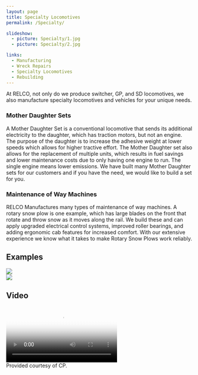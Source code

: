 ```yaml
---
layout: page
title: Specialty Locomotives
permalink: /Specialty/

slideshow:
  - picture: Specialty/1.jpg
  - picture: Specialty/2.jpg

links:
  - Manufacturing
  - Wreck Repairs
  - Specialty Locomotives
  - Rebuilding
---
```

At RELCO, not only do we produce switcher, GP, and SD locomotives, we also manufacture specialty locomotives and vehicles for your unique needs.

### Mother Daughter Sets
A Mother Daughter Set is a conventional locomotive that sends its additional electricity to the daughter, which has traction motors, but not an engine. The purpose of the daughter is to increase the adhesive weight at lower speeds which allows for higher tractive effort. The Mother Daughter set also allows for the replacement of multiple units, which results in fuel savings and lower maintenance costs due to only having one engine to run. The single engine means lower emissions. We have built many Mother Daughter sets for our customers and if you have the need, we would like to build a set for you.

### Maintenance of Way Machines
RELCO Manufactures many types of maintenance of way machines. A rotary snow plow is one example, which has large blades on the front that rotate and throw snow as it moves along the rail. We build these and can apply upgraded electrical control systems, improved roller bearings, and adding ergonomic cab features for increased comfort.  With our extensive experience we know what it takes to make Rotary Snow Plows work reliably.

## Examples

<div class="row">
  <div class="col-md-6">
    <img src="{{site.baseurl}}/images/slideshow/Specialty/1.jpg" class="img-responsive">
  </div>

  <div class="col-md-6">
    <img src="{{site.baseurl}}/images/slideshow/Specialty/2.jpg" class="img-responsive">
  </div>
</div>

## Video

<div class="embed-responsive embed-responsive-16by9">
  <video controls poster="{{site.baseurl}}/images/video/cp_locomotive_cover.jpeg">
    <source src="{{site.baseurl}}/images/video/cp_locomotive.mov" type="video/mp4">
  </video>
</div>
Provided courtesy of CP.
